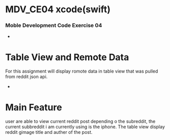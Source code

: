 # MDV_CE04 xcode(swift)
###  Moble Development Code Exercise 04
-
# Table View and Remote Data 
For this assignment will display romote data in table view that was pulled from reddit json api.

-
# Main Feature 
user are able to view current reddit post depending o the subreddit, the current subbreddit i am currently  using is the iphone. The table view display reddit gimage title and auther of the post.
